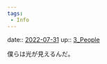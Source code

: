 ```yaml
---
tags:
 - Info
---
```


date:: [2022-07-31](Daily_Note/2022-07-31.md)
up:: [3_People](../Bar/Novel/Nacaria/3_People.md)

僕らは光が見えるんだ。